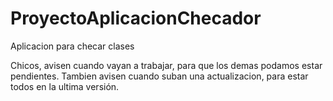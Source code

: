 # ProyectoAplicacionChecador
 Aplicacion para checar clases

Chicos, avisen cuando vayan a trabajar, para que los demas podamos estar pendientes.
Tambien avisen cuando suban una actualizacion, para estar todos en la ultima versión.
